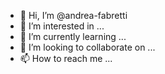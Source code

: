 - 👋 Hi, I’m @andrea-fabretti
- 👀 I’m interested in ...
- 🌱 I’m currently learning ...
- 💞️ I’m looking to collaborate on ...
- 📫 How to reach me ...

<!---
andrea-fabretti/andrea-fabretti is a ✨ special ✨ repository because its `README.md` (this file) appears on your GitHub profile.
You can click the Preview link to take a look at your changes.
--->
